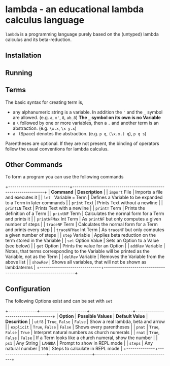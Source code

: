 # lambda - an educational lambda calculus language

`lambda` is a programming language purely based on the (untyped) lambda calculus and its beta-reduction. 

## Installation

## Running


## Terms

The basic syntax for creating term is,
  * any alphanumeric string is a variable. In addition the `'`  and the `_` symbol are allowed. (e.g. `a`, `x'`, `8`, `ab_8`) **The `_` symbol on its own is no Variable**
  * a `\` followed by one or more variables, then a `.` and another term is an abstraction. (e.g. `\x.x`, `\x y.x`)
  * a ` `(Space) denotes the abstraction. (e.g. `p q`, `(\x.x.) q`), `p q s`)

Parentheses are optional. If they are not present, the binding of operators follow the usual conventions for lambda calculus.

## Other Commands

To form a program you can use the following commands

+------------------------------+----------------------------------------------------------------+
|  **Command**                 |  **Description**                                               |
|  `import` File               |  Imports a file and executes it                                |
|  `let ` Variable ` = ` Term  |  Defines a Variable to be expanded to a Term in later commands |
|  `print` Text                |  Prints Text without a newline                                 |
|  `printLN` Text              |  Prints Text with a newline                                    |
|  `printT` Term               |  Prints the definition of a Term                               |
|  `printNF` Term              |  Calculates the normal form for a Term and prints it           |
|  `printNFMax` Int Term       |  As `printNF` but only computes a given number of steps        |
|  `traceNF` Term              |  Calculates the normal form for a Term and prints every step   |
|  `traceNFMax` Int Term       |  As `traceNF` but only computes a given number of steps        |
|  `step` Variable             |  Applies beta reduction on the term stored in the Variable     |
|  `set` Option Value          |  Sets an Option to a Value (see below)                         |
|  `get` Option                |  Prints the value for an Option                                |
|  `addRev` Variable           |  Notes, that terms corresponding to the Variable will be printed as the Variable, not as the Term  |
|  `delRev` Variable           |  Removes the Variable from the above list                      |
|  `showRev`                   |  Shows all variables, that will not be shown as lambdaterms    |
+------------------------------+----------------------------------------------------------------+

## Configuration

The following Options exist and can be set with `set`

+--------------+-----------------------+---------------------+-------------------------------------+
|  **Option**  |  **Possible Values**  |  **Default Value**  |  **Descrition**                     |
|  `utf8`      |  `True`, `False`      |  `False`            |  Show a real lambda, beta and arrow |
|  `explicit`  |  `True`, `False`      |  `False`            |  Shows every parentheses            |
|  `pnat`      |  `True`, `False`      |  `True`             |  Interpret natural numbers as church numerals  |
|  `rnat`      |  `True`, `False`      |  `False`            |  If a Term looks like a church numeral, show the number  |
|  `ps1`       |  Any String           |  `LAMBDA`           |  Prompt to show in REPL mode        |
|  `steps`     |  Any natural number   |  `100`              |  Steps to calculate in REPL mode    |
+--------------+-----------------------+---------------------+-------------------------------------+
